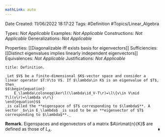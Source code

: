 ```yaml
---
mathLink: auto
---
```


<div class="topSpace"></div>

Date Created: 11/06/2022 18:17:22
Tags: #Definition #Topics/Linear_Algebra

Types: _Not Applicable_
Examples: _Not Applicable_
Constructions: _Not Applicable_
Generalizations: _Not Applicable_

Properties: [[Diagonalizable iff exists basis for eigenvectors]]
Sufficiencies: [[Distinct eigenvalues implies linearly independent eigenvectors]]
Equivalences: _Not Applicable_
Justifications: _Not Applicable_

``` ad-Definition
title: Definition.

_Let $V$ be a finite-dimensional $K$-vector space and consider a linear operator $T:V\to V$. If $\lambda\in K$ is an eigenvalue of $T$, then_
$$\begin{equation}
    E_\lambda\coloneqq\ker\l(\lambda\id_V-T\r)=\l\{v\in V\mid T\l(v\r)=\lambda v\r\}
\end{equation}$$
_is called the **eigenspace of $T$ corresponding to $\lambda$**. A vector _$v\in E_\lambda$ _is said to be an **eigenvector of $T$ corresponding to $\lambda$**._

```

**Remark.** Eigenspaces and eigenvectors of a matrix $A\in\mat{n}{K}$ are defined as those of $L_A$.<span style="float:right;">$\blacklozenge$</span>
